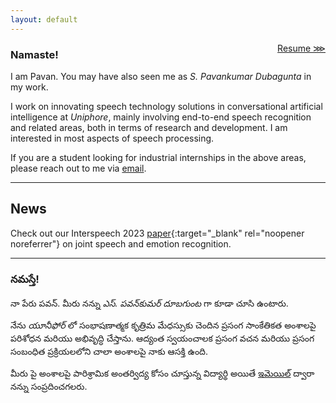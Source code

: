 ```yaml
---
layout: default
---
```


<span style="float:right;">[Resume ⋙](resume.html) </span>

### Namaste!

I am Pavan. You may have also seen me as _S. Pavankumar Dubagunta_ in my work.

I work on innovating speech technology solutions in conversational artificial intelligence at _Uniphore_, mainly involving end-to-end speech recognition and related areas, both in terms of research and development. I am interested in most aspects of speech processing.

If you are a student looking for industrial internships in the above areas, please reach out to me via [email](mailto:dspavankumar@gmail.com).

* * *

## News

Check out our Interspeech 2023 [paper](https://www.isca-speech.org/archive/pdfs/interspeech_2023/bansal23_interspeech.pdf){:target="_blank" rel="noopener noreferrer"} on joint speech and emotion recognition.

* * *

### నమస్తే!

నా పేరు పవన్. మీరు నన్ను _ఎస్. పవన్‌కుమర్ దూబగుంట_ గా కూడా చూసి ఉంటారు.

నేను _యూనీఫోర్‌_ లో సంభాషణాత్మక కృత్రిమ మేధస్సుకు చెందిన ప్రసంగ సాంకేతికత అంశాలపై పరిశోధన మరియు అభివృద్ధి చేస్తాను. ఆద్యంత స్వయంచాలక ప్రసంగ వచన మరియు ప్రసంగ సంబంధిత ప్రక్రియలలోని చాలా అంశాలపై నాకు ఆసక్తి ఉంది.

మీరు పై అంశాలపై పారిశ్రామిక అంతర్విద్య కోసం చూస్తున్న విద్యార్థి అయితే [ఇమెయిల్](mailto:dspavankumar@gmail.com) ద్వారా నన్ను సంప్రదించగలరు.
